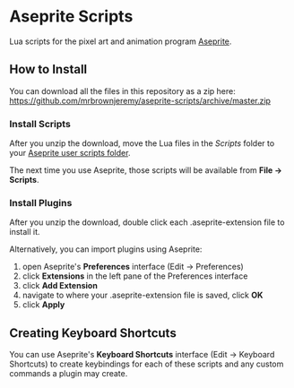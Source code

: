 # Aseprite Scripts

Lua scripts for the pixel art and animation program [Aseprite](https://www.aseprite.org/).


## How to Install

You can download all the files in this repository as a zip here: <https://github.com/mrbrownjeremy/aseprite-scripts/archive/master.zip>

### Install Scripts

After you unzip the download, move the Lua files in the *Scripts* folder to your [Aseprite user scripts folder](https://community.aseprite.org/t/locate-user-scripts-folder/2170).

The next time you use Aseprite, those scripts will be available from **File → Scripts**.

### Install Plugins

After you unzip the download, double click each .aseprite-extension file to install it.

Alternatively, you can import plugins using Aseprite:

1. open Aseprite's **Preferences** interface (Edit → Preferences)
2. click **Extensions** in the left pane of the Preferences interface
3. click **Add Extension**
4. navigate to where your .aseprite-extension file is saved, click **OK**
5. click **Apply**

## Creating Keyboard Shortcuts

You can use Aseprite's **Keyboard Shortcuts** interface (Edit → Keyboard Shortcuts) to create keybindings for each of these scripts and any custom commands a plugin may create.


